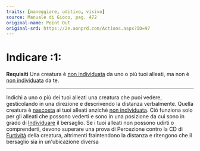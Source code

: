 ```yaml
---
traits: [maneggiare, uditivo, visivo]
source: Manuale di Gioco, pag. 472
original-name: Point Out
original-srd: https://2e.aonprd.com/Actions.aspx?ID=97
---
```


# Indicare :1:

**Requisiti** Una creatura è [non individuata](/condizioni/non-individuato) da
uno o più tuoi alleati, ma non è [non individuata](/condizioni/non-individuato)
da te.

---

Indichi a uno o più dei tuoi alleati una creatura che puoi vedere, gesticolando
in una direzione e descrivendo la distanza verbalmente. Quella creatura è
[nascosta](/condizioni/nascosto) ai tuoi alleati anziché
[non individuata](/condizioni/non-individuato). Ciò funziona solo per gli
alleati che possono vederti e sono in una posizione da cui sono in grado di
[Individuare](/azioni/base/individuare) il bersaglio. Se i tuoi alleati non
possono udirti o comprenderti, devono superare una prova di Percezione contro la
CD di [Furtività](/abilita/furtivita) della creatura, altrimenti fraintendono la
distanza e ritengono che il bersaglio sia in un'ubicazione diversa

